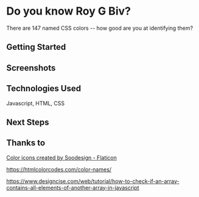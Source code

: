 # Do you know Roy G Biv? 

There are 147 named CSS colors -- how good are you at identifying them?

## Getting Started

## Screenshots

## Technologies Used

Javascript, HTML, CSS

## Next Steps

## Thanks to

<a href="https://www.flaticon.com/free-icons/color" title="color icons">Color icons created by Soodesign - Flaticon</a>

https://htmlcolorcodes.com/color-names/

https://www.designcise.com/web/tutorial/how-to-check-if-an-array-contains-all-elements-of-another-array-in-javascript